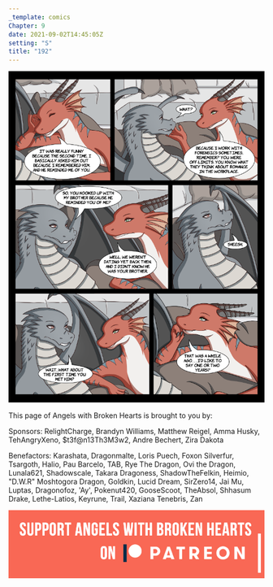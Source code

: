 ```yaml
---
_template: comics
Chapter: 9
date: 2021-09-02T14:45:05Z
setting: "S"
title: "192"
---
```


![](/uploads/n-15.png)

This page of Angels with Broken Hearts is brought to you by:

Sponsors: RelightCharge, Brandyn Williams, Matthew Reigel, Amma Husky, TehAngryXeno, $t3f@n13Th3M3w2, Andre Bechert, Zira Dakota

Benefactors: Karashata, Dragonmalte, Loris Puech, Foxon Silverfur, Tsargoth, Halio, Pau Barcelo, TAB, Rye The Dragon, Ovi the Dragon, Lunala621, Shadowscale, Takara Dragoness, ShadowTheFelkin, Heimio, "D.W.R" Moshtogora Dragon, Goldkin, Lucid Dream, SirZero14, Jai Mu, Luptas, Dragonofoz, 'Ay', Pokenut420, GooseScoot, TheAbsol, Shhasum Drake, Lethe-Latios, Keyrune, Trail, Xaziana Tenebris, Zan

[![](/uploads/patreon-banner-3.jpg)](http://patreon.com/mbsaunders)
